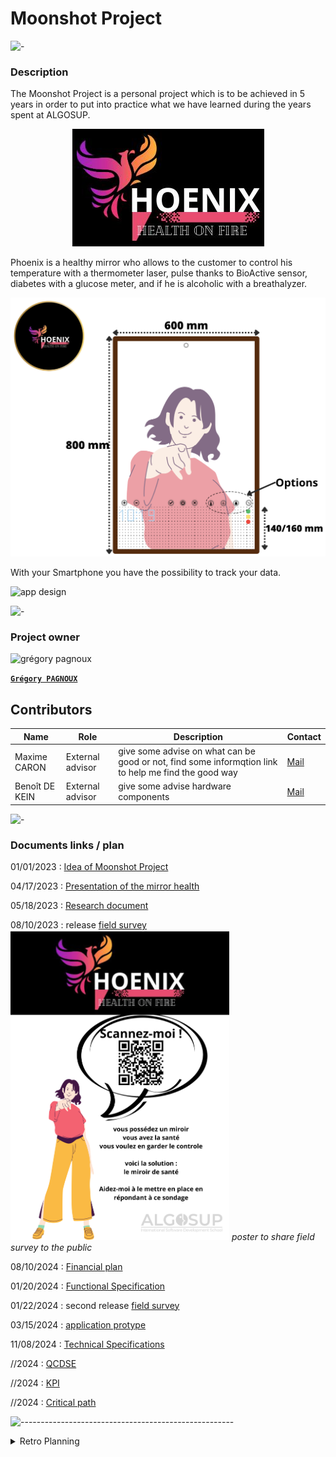 # Moonshot Project

![-](https://raw.githubusercontent.com/andreasbm/readme/master/assets/lines/rainbow.png)

### Description

The Moonshot Project is a personal project which is to be achieved in 5 years in order to put into practice what we have learned during the years spent at ALGOSUP.

<center>

![Pheonix](/img/logo.png)

</center>

Phoenix is a healthy mirror who allows to the customer to control his temperature with a thermometer laser, pulse thanks to BioActive sensor, diabetes with a glucose meter, and if he is alcoholic with a breathalyzer.

![design](/img/design.png)

With your Smartphone you have the possibility to track your data.

![app design](/img/appDesign.png)

![-](https://raw.githubusercontent.com/andreasbm/readme/master/assets/lines/rainbow.png)

### Project owner

<img alt="grégory pagnoux" src="https://avatars.githubusercontent.com/u/114397869?s=400&v=4" width="135">

[**`Grégory PAGNOUX`**](https://github.com/Gregory-Pagnoux)

## Contributors

| Name | Role | Description | Contact |
| - | - | - | - |
| Maxime CARON | External advisor | give some advise on what can be good or not, find some informqtion link to help me find the good way | [Mail](mailto:maxime.caron@algosup.com) |
| Benoît DE KEIN | External advisor | give some advise hardware components | [Mail](mailto:benoit.dekein@algosup.com) |

![-](https://raw.githubusercontent.com/andreasbm/readme/master/assets/lines/rainbow.png)

### Documents links / plan

01/01/2023 : [Idea of Moonshot Project](/archives/moonshot_project.md)

04/17/2023 : [Presentation of the mirror health](/archives/mirror-health_product.md)

05/18/2023 : [Research document](/archives/mirror-health_research.md)

08/10/2023 : release [field survey](https://forms.gle/DRDfuTzgF9muhY8D8) <br>
<img alt="poster" src="/img/poster.png" width="350">
*poster to share field survey to the public*

08/10/2024 : [Financial plan](/archives/mirror-health_financial-plan.md)

01/20/2024 : [Functional Specification](/Specifications/Functional_specification.md)

01/22/2024 : second release [field survey](https://forms.gle/DRDfuTzgF9muhY8D8)

03/15/2024 : [application protype](https://www.figma.com/proto/itl0GqhHh2b0oBDgE5sX7w/mirror-health?node-id=66-68&node-type=canvas&t=p0dVg4B7qXExj2Pm-0&scaling=scale-down&content-scaling=fixed&page-id=0%3A1&starting-point-node-id=1%3A131)

11/08/2024 : [Technical Specifications](/Specifications/Technical_Specifications.md)

//2024 : [QCDSE](https://docs.google.com/document/d/1_H-wcQY_iAInv95kI3iQh92zyCA37LfbOUurZUEJ6dA/edit?usp=sharing)

//2024 : [KPI](https://docs.google.com/spreadsheets/d/1vU4uwSvnlM3zdsvzGCOgKkJPxNbdX58Gv39i1P2Z-Oc/edit?usp=sharing)

//2024 : [Critical path](https://docs.google.com/spreadsheets/d/16l_xSyliKyvaUGKUd8Fu0jS4mcjDrUDyP90tedfbv9E/edit?usp=sharing)

![-----------------------------------------------------](https://raw.githubusercontent.com/andreasbm/readme/master/assets/lines/rainbow.png)

<details>
<summary>Retro Planning</summary>

[Retro Planning](https://www.preceden.com/timelines/1067302-moonshot-retro-planning)

- 2023
  - January :
    - [x] find moonshot project
  - February - March :
  - April :
    - [x] make product document
      - [x] describe the product
      - [x] find at least 3 options
  - May :
    - [x] start research for the mirror
      - [x] describe each options
      - [x] find a competitor
      - [x] find people concerned by the product
  - June :
  - July :
  - August :
    - [x] conduct a field survey
    - [x] define the language
    - [x] financial plan
    - [x] marketing
      - [x] create the design
      - [x] find name
      - [x] find slogan
      - [x] make the logo
  - September :
  - October :
    - [x] research data law
  - November - December:
- 2024
  - January - October :
    - [ ] Specifications
      - [x] Functional
      - [ ] Technical
  - November :
    - [ ] Validation
    - [ ] Conception
  - December :
    - [ ] Conception
- 2025
  - January
    - [ ] Conception
  - February
    - [ ] Conception
  - March
    - [ ] Conception
  - April
    - [ ] Conception
  - May
    - [ ] Conception
  - June
    - [ ] Test
  - July
    - [ ] Test
  - August
    - [ ] Test
  - September
    - [ ] Test
  - October

</details>
